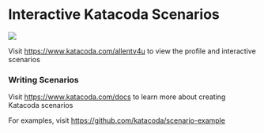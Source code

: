 # Interactive Katacoda Scenarios

[![](http://shields.katacoda.com/katacoda/allentv4u/count.svg)](https://www.katacoda.com/allentv4u "Get your profile on Katacoda.com")

Visit https://www.katacoda.com/allentv4u to view the profile and interactive scenarios

### Writing Scenarios
Visit https://www.katacoda.com/docs to learn more about creating Katacoda scenarios

For examples, visit https://github.com/katacoda/scenario-example
